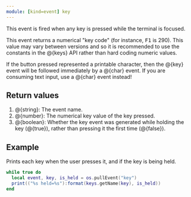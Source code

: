 ```yaml
---
module: [kind=event] key
---
```


This event is fired when any key is pressed while the terminal is focused.

This event returns a numerical "key code" (for instance, <kbd>F1</kbd> is 290). This value may vary between versions and
so it is recommended to use the constants in the @{keys} API rather than hard coding numeric values.

If the button pressed represented a printable character, then the @{key} event will be followed immediately by a @{char}
event. If you are consuming text input, use a @{char} event instead!

## Return values
1. @{string}: The event name.
2. @{number}: The numerical key value of the key pressed.
3. @{boolean}: Whether the key event was generated while holding the key (@{true}), rather than pressing it the first time (@{false}).

## Example
Prints each key when the user presses it, and if the key is being held.

```lua
while true do
  local event, key, is_held = os.pullEvent("key")
  print(("%s held=%s"):format(keys.getName(key), is_held))
end
```
